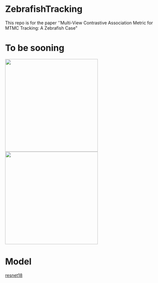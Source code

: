 # ZebrafishTracking
This repo is for the paper ''Multi-View Contrastive Association Metric for MTMC Tracking:  A Zebrafish Case"

# To be sooning

<div align="left">
<img src="./consistency.gif" width ="300" height ="300" alt="">
<img src="./consistency_o7.gif" width ="300" height ="300" alt="">
</div>

# Model
[resnet18](https://drive.google.com/file/d/1joZMPoQjrmwq0DgPy7p0v-bvtJQ3CWwM/view?usp=sharing)
